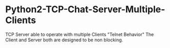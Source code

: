 # Python2-TCP-Chat-Server-Multiple-Clients
TCP Server able to operate with multiple Clients "Telnet Behavior"
The Client and Server both are designed to be non blocking.
